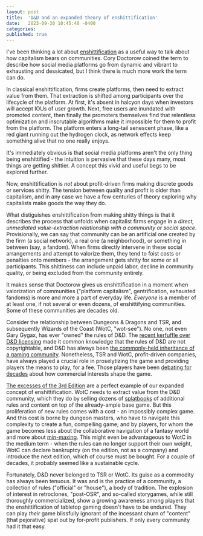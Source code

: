 ```yaml
---
layout: post
title:  'D&D and an expanded theory of enshittification'
date:   2023-09-30 10:45:40 -0400
categories: 
published: true
---
```

I've been thinking a lot about [enshittification](https://www.wired.com/story/tiktok-platforms-cory-doctorow/) as a useful way to talk about how capitalism bears on communities. Cory Doctorow coined the term to describe how social media platforms go from dynamic and vibrant to exhausting and dessicated, but I think there is much more work the term can do.

In classical enshittification, firms create platforms, then need to extract value from them. That extraction is shifted among participants over the lifecycle of the platform. At first, it's absent in halcyon days when investors will accept IOUs of user growth. Next, free users are inundated with promoted content, then finally the promoters themselves find that relentless optimization and inscrutable algorithms make it impossible for them to profit from the platform. The platform enters a long-tail senescent phase, like a red giant running out the hydrogen clock, as network effects keep something alive that no one really enjoys.

It's immediately obvious is that social media platforms aren't the only thing being enshittified - the intuition is pervasive that these days many, most things are getting shittier. A concept this vivid and useful begs to be explored further.

Now, enshittification is _not_ about profit-driven firms making discrete goods or services shitty. The tension between quality and profit is older than capitalism, and in any case we have a few centuries of theory exploring why capitalists make goods the way they do.

What distiguishes enshittification from making shitty things is that it describes the process that unfolds when capitalist firms engage in a _direct, unmediated value-extraction relationship with a community or social space_. Provisionally, we can say that community can be an artificial one created by the firm (a social network), a real one (a neighborhood), or something in between (say, a fandom). When firms directly intervene in these social arrangements and attempt to valorize them, they tend to foist costs or penalties onto members - the arrangement gets shitty for some or all participants. This shittiness can include unpaid labor, decline in community quality, or being excluded from the community entirely.

It makes sense that Doctorow gives us enshittification in a moment when valorization of communities ("platform capitalism", gentrification, exhausted fandoms) is more and more a part of everyday life. _Everyone_ is a member of at least one, if not several or even dozens, of enshittifying communities. Some of these communities are decades old.

Consider the relationship between Dungeons & Dragons and TSR, and subsequently Wizards of the Coast (WotC, "wot-see"). No one, not even Gary Gygax, has ever "owned" the rules of D&D. The [recent kerfuffle over D&D licensing](https://www.npr.org/2023/01/25/1151474346/proposed-copyright-changes-have-dungeons-and-dragons-fans-up-in-arms) made it common knowledge that the rules of D&D are not copyrightable, and D&D has always been [the commonly-held inheritance of a gaming community](https://traversefantasy.blogspot.com/2022/05/wizards-hate-her-how-to-play-d-for-free.html). Nonetheless, TSR and WotC, profit-driven companies, have always played a crucial role in proselytizing the game and providing players the means to play, for a fee. Those players have been [debating for decades](https://grognardia.blogspot.com/2008/04/how-dragonlance-ruined-everything.html) about how commercial interests shape the game. 

[The excesses of the 3rd Edition](https://scholomance.substack.com/p/system-scorn-the-excesses-of-3rd) are a perfect example of our expanded concept of enshittification. WotC needs to extract value from the D&D community, which they do by selling dozens of [splatbooks](https://www.rpg.net/news+reviews/columns/edit11nov04.html) of additional rules and content on top of the already-ample base game. But this proliferation of new rules comes with a cost - an impossibly complex game. And this cost is borne by dungeon masters, who have to navigate this complexity to create a fun, compelling game; and by players, for whom the game becomes less about the collaborative navigation of a fantasy world and more about [min-maxing](https://tvtropes.org/pmwiki/pmwiki.php/Main/MinMaxing). This might even be advantageous to WotC in the medium term - when the rules can no longer support their own weight, WotC can declare bankruptcy (on the edition, not as a company) and introduce the next edition, which of course must be bought. For a couple of decades, it probably seemed like a sustainable cycle.

Fortunately, D&D never belonged to TSR or WotC. Its guise as a commodity has always been tenuous. It was and is the practice of a community, a collection of rules ("official" or "house"), a body of tradition. The explosion of interest in retroclones, "post-OSR", and so-called storygames, while still thoroughly commercialized, show a growing awareness among players that the enshittification of tabletop gaming doesn't have to be endured. They can play _their_ game blissfully ignorant of the incessant churn of "content" (that pejorative) spat out by for-profit publishers. If only every community had it that easy.
